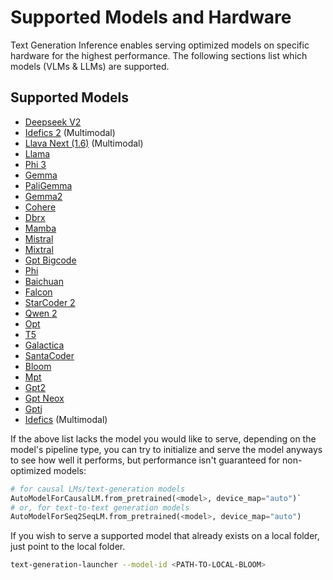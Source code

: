
# Supported Models and Hardware

Text Generation Inference enables serving optimized models on specific hardware for the highest performance. The following sections list which models (VLMs & LLMs) are supported.

## Supported Models

- [Deepseek V2](https://huggingface.co/deepseek-ai/DeepSeek-V2)
- [Idefics 2](https://huggingface.co/HuggingFaceM4/idefics2-8b) (Multimodal)
- [Llava Next (1.6)](https://huggingface.co/llava-hf/llava-v1.6-vicuna-13b-hf) (Multimodal)
- [Llama](https://huggingface.co/collections/meta-llama/llama-31-669fc079a0c406a149a5738f)
- [Phi 3](https://huggingface.co/microsoft/Phi-3-mini-4k-instruct)
- [Gemma](https://huggingface.co/google/gemma-7b)
- [PaliGemma](https://huggingface.co/google/paligemma-3b-pt-224)
- [Gemma2](https://huggingface.co/collections/google/gemma-2-release-667d6600fd5220e7b967f315)
- [Cohere](https://huggingface.co/CohereForAI/c4ai-command-r-plus)
- [Dbrx](https://huggingface.co/databricks/dbrx-instruct)
- [Mamba](https://huggingface.co/state-spaces/mamba-2.8b-slimpj)
- [Mistral](https://huggingface.co/mistralai/Mistral-Nemo-Instruct-2407)
- [Mixtral](https://huggingface.co/mistralai/Mixtral-8x22B-Instruct-v0.1)
- [Gpt Bigcode](https://huggingface.co/bigcode/gpt_bigcode-santacoder)
- [Phi](https://huggingface.co/microsoft/phi-1_5)
- [Baichuan](https://huggingface.co/baichuan-inc/Baichuan2-7B-Chat)
- [Falcon](https://huggingface.co/tiiuae/falcon-7b-instruct)
- [StarCoder 2](https://huggingface.co/bigcode/starcoder2-15b-instruct-v0.1)
- [Qwen 2](https://huggingface.co/collections/Qwen/qwen2-6659360b33528ced941e557f)
- [Opt](https://huggingface.co/facebook/opt-6.7b)
- [T5](https://huggingface.co/google/flan-t5-xxl)
- [Galactica](https://huggingface.co/facebook/galactica-120b)
- [SantaCoder](https://huggingface.co/bigcode/santacoder)
- [Bloom](https://huggingface.co/bigscience/bloom-560m)
- [Mpt](https://huggingface.co/mosaicml/mpt-7b-instruct)
- [Gpt2](https://huggingface.co/openai-community/gpt2)
- [Gpt Neox](https://huggingface.co/EleutherAI/gpt-neox-20b)
- [Gptj](https://huggingface.co/EleutherAI/gpt-j-6b)
- [Idefics](https://huggingface.co/HuggingFaceM4/idefics-9b) (Multimodal)


If the above list lacks the model you would like to serve, depending on the model's pipeline type, you can try to initialize and serve the model anyways to see how well it performs, but performance isn't guaranteed for non-optimized models:

```python
# for causal LMs/text-generation models
AutoModelForCausalLM.from_pretrained(<model>, device_map="auto")`
# or, for text-to-text generation models
AutoModelForSeq2SeqLM.from_pretrained(<model>, device_map="auto")
```

If you wish to serve a supported model that already exists on a local folder, just point to the local folder.

```bash
text-generation-launcher --model-id <PATH-TO-LOCAL-BLOOM>
```
